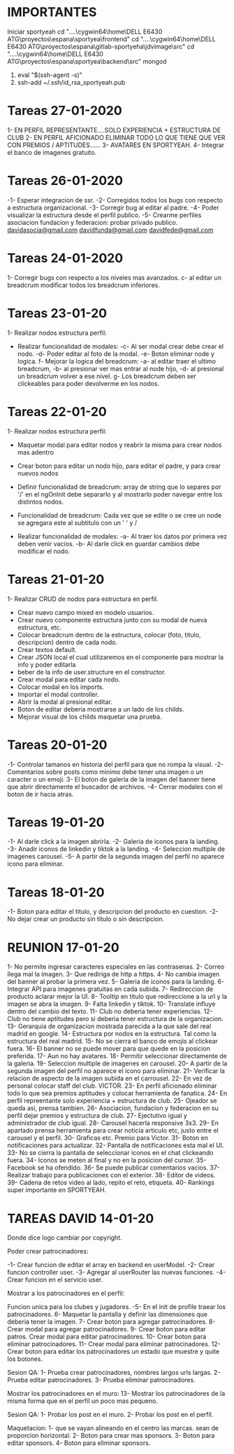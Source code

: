 # IMPORTANTES
Iniciar sportyeah
cd "..\..\cygwin64\home\DELL E6430 ATG\proyectos\espana\sportyea\frontend"
cd "..\..\cygwin64\home\DELL E6430 ATG\proyectos\espana\gitlab-sportyeha\jdvimage\src"
cd "..\..\cygwin64\home\DELL E6430 ATG\proyectos\espana\sportyea\backend\src"
mongod
1) eval "$(ssh-agent -s)"
2) ssh-add ~/.ssh/id_rsa_sportyeah.pub

# Tareas 27-01-2020
1- EN PERFIL REPRESENTANTE....SOLO EXPERIENCIA + ESTRUCTURA DE CLUB
2- EN PERFIL AFICIONADO ELIMINAR TODO LO QUE TIENE QUE VER CON PREMIOS / APTITUDES......
3- AVATARES EN SPORTYEAH.
4- Integrar el banco de imagenes gratuito.

# Tareas 26-01-2020
-1- Esperar integracion de ssr.
-2- Corregidos todos los bugs con respecto a estructura organizacional.
-3- Corregir bug al editar al padre.
-4- Poder visualizar la estructura desde el perfil publico.
-5- Crearme perfiles asociacion fundacion y federacion: probar privado publico.
  davidasocia@gmail.com
  davidfunda@gmail.com
  davidfede@gmail.com


# Tareas 24-01-2020
1- Corregir bugs con respecto a los niveles mas avanzados.
  c- al editar un breadcrum modificar todos los breadcrum inferiores.

# Tareas 23-01-20
1- Realizar nodos estructura perfil:
  * Realizar funcionalidad de modales:
    -c- Al ser modal crear debe crear el nodo.
    -d- Poder editar al foto de la modal.
    -e- Boton eliminar node y logica.
    f- Mejorar la logica del breadcrum: 
      -a- al editar traer el ultimo breadcrum, 
      -b- al presionar ver mas entrar al node hijo, 
      -d- al presional un breadcrum volver a ese nivel.
    g- Los breadcrum deben ser clickeables para poder devolverme en los nodos.

# Tareas 22-01-20
1- Realizar nodos estructura perfil:
  * Maquetar modal para editar nodos y reabrir la misma para crear nodos mas
    adentro
  * Crear boton para editar un nodo hijo, para editar el padre, y para crear nuevos nodos
  * Definir funcionalidad de breadcrum: array de string que lo separes por '/' en el ngOnInit debe separarlo y al mostrarlo poder navegar entre los distintos nodos. 

  * Funcionalidad de breadcrum: Cada vez que se edite o se cree un node se agregara este al subtitulo con un ' ' y /
  * Realizar funcionalidad de modales:
    -a- Al traer los datos por primera vez deben venir vacios.
    -b- Al darle click en guardar cambios debe modificar el nodo.

# Tareas 21-01-20
1- Realizar CRUD de nodos para estructura en perfil.
  * Crear nuevo campo mixed en modelo usuarios.
  * Crear nuevo componente estructura junto con su modal de nueva estructura, etc.
  * Colocar breadcrum dentro de la estructura, colocar (foto, titulo, descripcion) dentro de cada nodo.
  * Crear textos default.
  * Crear JSON local el cual utilizaremos en el componente para mostrar la info
    y poder editarla
  * beber de la info de user.structure en el constructor.
  * Crear modal para editar cada nodo.
  * Colocar modal en los imports.
  * Importar el modal controller.
  * Abrir la modal al presional editar.
  * Boton de editar deberia mostrarse a un lado de los childs. 
  * Mejorar visual de los childs maquetar una prueba.

# Tareas 20-01-20
-1- Controlar tamanos en historia del perfil para que no rompa la visual.
-2- Comentarios sobre posts como minimo debe tener una imagen o un caracter o un emoji.
3- El boton de galeria de la imagen del banner tiene que abrir directamente el buscador de archivos.
-4- Cerrar modales con el boton de ir hacia atras.

# Tareas 19-01-20
-1- Al darle click a la imagen abrirla.
-2- Galeria de iconos para la landing.
-3- Anadir iconos de linkedin y tiktok a la landing.
-4- Seleccion multiple de imagenes carousel.
-5- A partir de la segunda imagen del perfil no aparece icono para eliminar.

# Tareas 18-01-20
-1- Boton para editar el titulo, y descripcion del producto en cuestion.
-2- No dejar crear un producto sin titulo o sin descripcion.


# REUNION 17-01-20
1- No permite ingresar caracteres especiales en las contrasenas.
2- Correo llega mal la imagen.
3- Que rediriga de http a https.
4- No cambia imagen del banner al probar la primera vez.
5- Galeria de iconos para la landing.
6- Integrar API para imagenes gratuitas en cada subida.
7- Redireccion de producto aclarar mejor la UI.
8- Tooltip en titulo que redireccione a la url y la imagen se abra la imagen.
9- Falta linkedin y tiktok.
10- Translate influye dentro del cambio del texto.
11- Club no deberia tener experiencias.
12- Club no tiene aptitudes pero si deberia tener estructura de la organizacion.
13- Gerarquia de organizacion mostrada parecida a la que sale del real madrid en google.
14- Estructura por nodos en la estructura. Tal como la estructura del real madrid.
15- No se cierra el banco de emojis al clickear fuera.
16- El banner no se puede mover para que quede en la posicion preferida.
17- Aun no hay avatares.
18- Permitir seleccionar directamente de la galeria.
19- Seleccion multiple de imagenes en carousel.
20- A partir de la segunda imagen del perfil no aparece el icono para eliminar.
21- Verificar la relacion de aspecto de la imagen subida en el carrousel.
22- En vez de personal colocar staff del club. VICTOR.
23- En perfil aficionado eliminar todo lo que sea premios aptitudes y colocar herramienta de fanatica.
24- En perfil repreentante solo experiencia + estructura de club.
25- Ojeador se queda asi, prensa tambien.
26- Asociacion, fundacion y federacion en su perfil dejar premios y estructura de club.
27- Ejectutivo igual y administrador de club igual.
28- Carousel hacerla responsive 3x3. 
29- En apartado prensa herramienta para crear noticia articulo etc, justo entre el carousel y el perfil.
30- Graficas etc. Premio para Victor.
31- Boton en notificaciones para actualizar.
32- Pantalla de notificaciones esta mal el UI.
33- No se cierra la pantalla de seleccionar iconos en el chat clickeando fuera.
34- Iconos se meten al final y no en la posicion del cursor. 
35- Facebook se ha ofendido.
36- Se puede publicar comentarios vacios.
37- Realizar trabajo para publicaciones con el exterior.
38- Editor de videos. 
39- Cadena de retos video al lado, repito el reto, etiqueta.
40- Rankings super importante en SPORTYEAH.

# TAREAS DAVID 14-01-20

Donde dice logo cambiar por copyright.

Poder crear patrocinadores:

-1- Crear funcion de editar el array en backend en userModel.
-2- Crear funcion controller user.
-3- Agregar al userRouter las nuevas funciones.
-4- Crear funcion en el servicio user.

Mostrar a los patrocinadores en el perfil:

Funcion unica para los clubes y jugadores.
-5- En el init de profile traear los patrocinadores.
6- Maquetar la pantalla y definir las dimensiones que deberia tener la imagen.
7- Crear boton para agregar patrocinadores.
8- Crear modal para agregar patrocinadores.
9- Crear boton para editar patros. Crear modal para editar patrocinadores.
10- Crear boton para eliminar patrocinadores.
11- Crear modal para eliminar patrocinadores.
12- Crear boton para editar los patrocinadores un estado que muestre y quite los botones.

Sesion QA:
1- Prueba crear patrocinadores, nombres largos urls largas.
2- Prueba editar patrocinadores.
3- Prueba eliminar patrocinadores.

Mostrar los patrocinadores en el muro:
13- Mostrar los patrocinadores de la misma forma que en el perfil un poco mas pequeno.

Sesion QA:
1- Probar los post en el muro.
2- Probar los post en el perfil.



Maquetacion: 
1- que se vayan alineando en el centro las marcas. sean de proporcion horizontal.
2- Boton para crear mas sponsors.
3- Boton para editar sponsors.
4- Boton para eliminar sponsors. 
